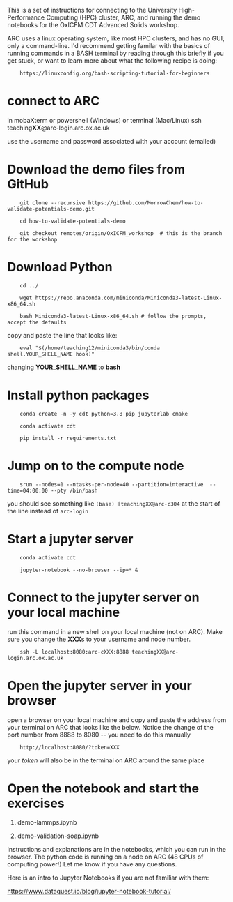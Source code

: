 This is a set of instructions for connecting to the University High-Performance Computing (HPC) cluster, ARC, and running the demo notebooks for the OxICFM CDT Advanced Solids workshop.

ARC uses a linux operating system, like most HPC clusters, and has no GUI, only a command-line. I'd recommend getting familar with the basics of running commands in a BASH terminal by reading through this briefly if you get stuck, or want to learn more about what the following recipe is doing: 

        https://linuxconfig.org/bash-scripting-tutorial-for-beginners


# connect to ARC

in mobaXterm or powershell (Windows) or terminal (Mac/Linux)
        ssh teaching**XX**@arc-login.arc.ox.ac.uk

use the username and password associated with your account (emailed)

# Download the demo files from GitHub

        git clone --recursive https://github.com/MorrowChem/how-to-validate-potentials-demo.git

        cd how-to-validate-potentials-demo

        git checkout remotes/origin/OxICFM_workshop  # this is the branch for the workshop

# Download Python

        cd ../ 

        wget https://repo.anaconda.com/miniconda/Miniconda3-latest-Linux-x86_64.sh

        bash Miniconda3-latest-Linux-x86_64.sh # follow the prompts, accept the defaults

copy and paste the line that looks like:

        eval "$(/home/teaching12/miniconda3/bin/conda shell.YOUR_SHELL_NAME hook)"

changing **YOUR_SHELL_NAME** to **bash**

# Install python packages

        conda create -n -y cdt python=3.8 pip jupyterlab cmake

        conda activate cdt

        pip install -r requirements.txt

# Jump on to the compute node

        srun --nodes=1 --ntasks-per-node=40 --partition=interactive  --time=04:00:00 --pty /bin/bash

you should see something like `(base) [teachingXX@arc-c304` at the start of the line instead of `arc-login`

# Start a jupyter server

        conda activate cdt

        jupyter-notebook --no-browser --ip=* &

# Connect to the jupyter server on your local machine
run this command in a new shell on your local machine (not on ARC). Make sure you change the **XXX**s to your username and node number.

        ssh -L localhost:8080:arc-cXXX:8888 teachingXX@arc-login.arc.ox.ac.uk

# Open the jupyter server in your browser
open a browser on your local machine and copy and paste the address from your terminal on ARC that looks like the below. Notice the change of the port number from 8888 to 8080 -- you need to do this manually

        http://localhost:8080/?token=XXX

your *token* will also be in the terminal on ARC around the same place

# Open the notebook and start the exercises

1. demo-lammps.ipynb

2. demo-validation-soap.ipynb

Instructions and explanations are in the notebooks, which you can run in the browser. The python code is running on a node on ARC (48 CPUs of computing power!) Let me know if you have any questions.

Here is an intro to Jupyter Notebooks if you are not familiar with them:

https://www.dataquest.io/blog/jupyter-notebook-tutorial/
